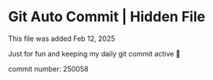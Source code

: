 # Git Auto Commit | Hidden File

This file was added Feb 12, 2025

Just for fun and keeping my daily git commit active 🤪

commit number: 250058
